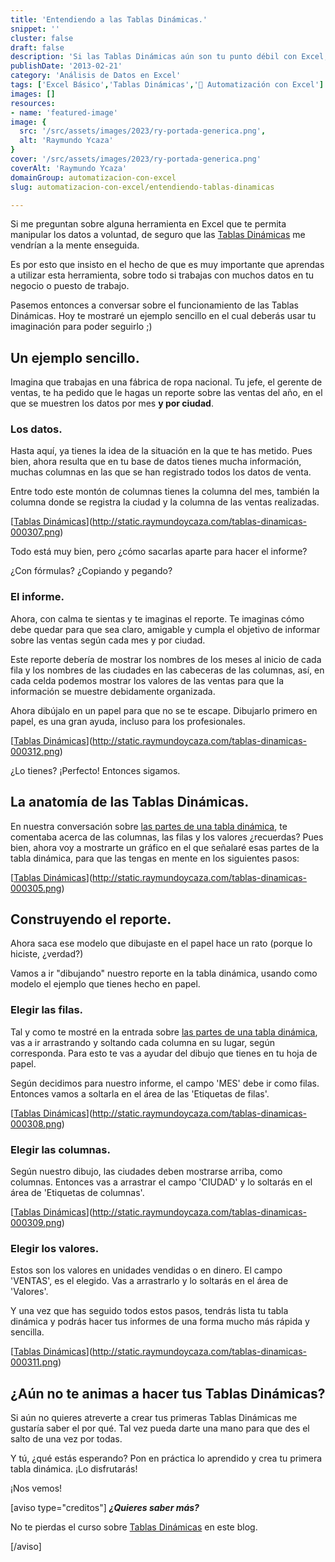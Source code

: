 ```yaml
---
title: 'Entendiendo a las Tablas Dinámicas.'
snippet: ''
cluster: false
draft: false 
description: 'Si las Tablas Dinámicas aún son tu punto débil con Excel, pásate por aquí y aprende a utilizarlas. Verás que es más fácil de lo que piensas.'
publishDate: '2013-02-21'
category: 'Análisis de Datos en Excel'
tags: ['Excel Básico','Tablas Dinámicas','🤖 Automatización con Excel']
images: []
resources: 
- name: 'featured-image'
image: {
  src: '/src/assets/images/2023/ry-portada-generica.png',
  alt: 'Raymundo Ycaza'
}
cover: '/src/assets/images/2023/ry-portada-generica.png'
coverAlt: 'Raymundo Ycaza'
domainGroup: automatizacion-con-excel
slug: automatizacion-con-excel/entendiendo-tablas-dinamicas

---
```


Si me preguntan sobre alguna herramienta en Excel que te permita manipular los datos a voluntad, de seguro que las [Tablas Dinámicas](http://raymundoycaza.com/las-tablas-dinamicas-que-son-y-para-que-sirven/?utm_source=como-crear-una-tabla-dinamica) me vendrían a la mente enseguida.

Es por esto que insisto en el hecho de que es muy importante que aprendas a utilizar esta herramienta, sobre todo si trabajas con muchos datos en tu negocio o puesto de trabajo.

Pasemos entonces a conversar sobre el funcionamiento de las Tablas Dinámicas. Hoy te mostraré un ejemplo sencillo en el cual deberás usar tu imaginación para poder seguirlo ;)

## Un ejemplo sencillo.

Imagina que trabajas en una fábrica de ropa nacional. Tu jefe, el gerente de ventas, te ha pedido que le hagas un reporte sobre las ventas del año, en el que se muestren los datos por mes **y por ciudad**.

### Los datos.

Hasta aquí, ya tienes la idea de la situación en la que te has metido. Pues bien, ahora resulta que en tu base de datos tienes mucha información, muchas columnas en las que se han registrado todos los datos de venta.

Entre todo este montón de columnas tienes la columna del mes, también la columna donde se registra la ciudad y la columna de las ventas realizadas.

[[Tablas Dinámicas](/src/assets/images/2023/tablas-dinamicas-000307-300x178.png)](http://static.raymundoycaza.com/tablas-dinamicas-000307.png)

Todo está muy bien, pero ¿cómo sacarlas aparte para hacer el informe?

¿Con fórmulas? ¿Copiando y pegando?

### El informe.

Ahora, con calma te sientas y te imaginas el reporte. Te imaginas cómo debe quedar para que sea claro, amigable y cumpla el objetivo de informar sobre las ventas según cada mes y por ciudad.

Este reporte debería de mostrar los nombres de los meses al inicio de cada fila y los nombres de las ciudades en las cabeceras de las columnas, así, en cada celda podemos mostrar los valores de las ventas para que la información se muestre debidamente organizada.

Ahora dibújalo en un papel para que no se te escape. Dibujarlo primero en papel, es una gran ayuda, incluso para los profesionales.

[[Tablas Dinámicas](/src/assets/images/2023/tablas-dinamicas-000312-300x211.png)](http://static.raymundoycaza.com/tablas-dinamicas-000312.png)

¿Lo tienes? ¡Perfecto! Entonces sigamos.

## La anatomía de las Tablas Dinámicas.

En nuestra conversación sobre [las partes de una tabla dinámica](http://raymundoycaza.com/tabla-dinamica-anatomia/), te comentaba acerca de las columnas, las filas y los valores ¿recuerdas? Pues bien, ahora voy a mostrarte un gráfico en el que señalaré esas partes de la tabla dinámica, para que las tengas en mente en los siguientes pasos:

[[Tablas Dinámicas](/src/assets/images/2023/tablas-dinamicas-000305-300x116.png)](http://static.raymundoycaza.com/tablas-dinamicas-000305.png)

## Construyendo el reporte.

Ahora saca ese modelo que dibujaste en el papel hace un rato (porque lo hiciste, ¿verdad?)

Vamos a ir "dibujando" nuestro reporte en la tabla dinámica, usando como modelo el ejemplo que tienes hecho en papel.

### Elegir las filas.

Tal y como te mostré en la entrada sobre [las partes de una tabla dinámica](http://raymundoycaza.com/tabla-dinamica-anatomia/), vas a ir arrastrando y soltando cada columna en su lugar, según corresponda. Para esto te vas a ayudar del dibujo que tienes en tu hoja de papel.

Según decidimos para nuestro informe, el campo 'MES' debe ir como filas. Entonces vamos a soltarla en el área de las 'Etiquetas de filas'.

[[Tablas Dinámicas](/src/assets/images/2023/tablas-dinamicas-000308-300x143.png)](http://static.raymundoycaza.com/tablas-dinamicas-000308.png)

### Elegir las columnas.

Según nuestro dibujo, las ciudades deben mostrarse arriba, como columnas. Entonces vas a arrastrar el campo 'CIUDAD' y lo soltarás en el área de 'Etiquetas de columnas'.

[[Tablas Dinámicas](/src/assets/images/2023/tablas-dinamicas-000309-300x123.png)](http://static.raymundoycaza.com/tablas-dinamicas-000309.png)

### Elegir los valores.

Estos son los valores en unidades vendidas o en dinero. El campo 'VENTAS', es el elegido. Vas a arrastrarlo y lo soltarás en el área de 'Valores'.

Y una vez que has seguido todos estos pasos, tendrás lista tu tabla dinámica y podrás hacer tus informes de una forma mucho más rápida y sencilla.

[[Tablas Dinámicas](/src/assets/images/2023/tablas-dinamicas-000311-300x123.png)](http://static.raymundoycaza.com/tablas-dinamicas-000311.png)

## ¿Aún no te animas a hacer tus Tablas Dinámicas?

Si aún no quieres atreverte a crear tus primeras Tablas Dinámicas me gustaría saber el por qué. Tal vez pueda darte una mano para que des el salto de una vez por todas.

Y tú, ¿qué estás esperando? Pon en práctica lo aprendido y crea tu primera tabla dinámica. ¡Lo disfrutarás!

¡Nos vemos!

\[aviso type="creditos"\] _**¿Quieres saber más?**_

No te pierdas el curso sobre [Tablas Dinámicas](http://raymundoycaza.com/tablas-dinamicas/) en este blog.

\[/aviso\]
